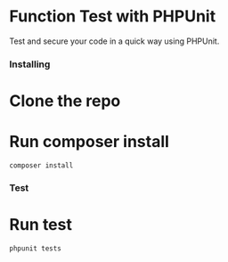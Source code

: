 # Function Test with PHPUnit

Test and secure your code in a quick way using PHPUnit.

### Installing

# Clone the repo
# Run composer install
```
composer install
```

### Test

# Run test
```
phpunit tests
```
